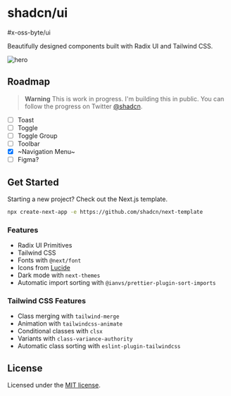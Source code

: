 # shadcn/ui
#x-oss-byte/ui

Beautifully designed components built with Radix UI and Tailwind CSS.

![hero](apps/www/public/og.jpg)

## Roadmap

> **Warning**
> This is work in progress. I'm building this in public. You can follow the progress on Twitter [@shadcn](https://twitter.com/shadcn).

- [ ] Toast
- [ ] Toggle
- [ ] Toggle Group
- [ ] Toolbar
- [x] ~Navigation Menu~
- [ ] Figma?

## Get Started

Starting a new project? Check out the Next.js template.

```bash
npx create-next-app -e https://github.com/shadcn/next-template
```

### Features

- Radix UI Primitives
- Tailwind CSS
- Fonts with `@next/font`
- Icons from [Lucide](https://lucide.dev)
- Dark mode with `next-themes`
- Automatic import sorting with `@ianvs/prettier-plugin-sort-imports`

### Tailwind CSS Features

- Class merging with `tailwind-merge`
- Animation with `tailwindcss-animate`
- Conditional classes with `clsx`
- Variants with `class-variance-authority`
- Automatic class sorting with `eslint-plugin-tailwindcss`

## License

Licensed under the [MIT license](https://github.com/shadcn/ui/blob/main/LICENSE.md).
